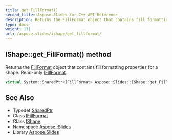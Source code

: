 ```yaml
---
title: get_FillFormat()
second_title: Aspose.Slides for C++ API Reference
description: Returns the FillFormat object that contains fill formatting properties for a shape. Read-only IFillFormat.
type: docs
weight: 131
url: /aspose.slides/ishape/get_fillformat/
---
```

## IShape::get_FillFormat() method


Returns the [FillFormat](../../fillformat/) object that contains fill formatting properties for a shape. Read-only [IFillFormat](../../ifillformat/).

```cpp
virtual System::SharedPtr<IFillFormat> Aspose::Slides::IShape::get_FillFormat()=0
```

## See Also

* Typedef [SharedPtr](../../../system/sharedptr/)
* Class [IFillFormat](../../ifillformat/)
* Class [IShape](../)
* Namespace [Aspose::Slides](../../)
* Library [Aspose.Slides](../../../)